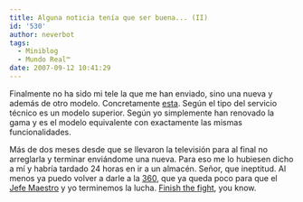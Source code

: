```yaml
---
title: Alguna noticia tenía que ser buena... (II)
id: '530'
author: neverbot
tags:
  - Miniblog
  - Mundo Real™
date: 2007-09-12 10:41:29
---
```


Finalmente no ha sido mi tele la que me han enviado, sino una nueva y además de otro modelo. Concretamente [esta](http://www.panasonic.es/fichamod.asp?codegam=78&coderang=23&codeprd=47&codemod=2753&codeagr=313). Según el tipo del servicio técnico es un modelo superior. Según yo simplemente han renovado la gama y es el modelo equivalente con exactamente las mismas funcionalidades.

Más de dos meses desde que se llevaron la televisión para al final no arreglarla y terminar enviándome una nueva. Para eso me lo hubiesen dicho a mí y habría tardado 24 horas en ir a un almacén. Señor, que ineptitud. Al menos ya puedo volver a darle a la [360](https://www.neverbot.com/resenas/mi-%c2%bfnuevo-juguete-xbox-360/), que ya queda poco para que el [Jefe Maestro](http://en.wikipedia.org/wiki/Master_Chief_(Halo)) y yo terminemos la lucha. [Finish the fight](http://en.wikipedia.org/wiki/Halo_3), you know.